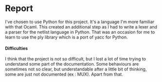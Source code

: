 Report
=========

I've chosen to use Python for this project. It's a language I'm more familiar with that Ocaml.
This created an additional step as I had to write a lexer and a parser for the netlist language in Python.
That was an occasion for me to learn to use the ply library which is a port of yacc for Python.

#### Difficulties

I think that the project is not so difficult, but I lost a lot of time trying to understand some part of the documentation.
Some behaviours are sometimes not so clear, but understandable after a little bit of thinking, some are just not documented (ex : MUX).
Apart from that. 